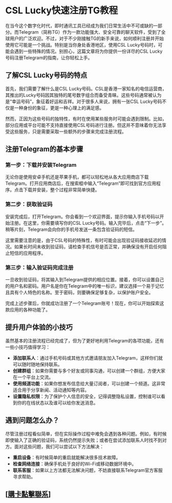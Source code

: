 # CSL Lucky快速注册TG教程

在当今这个数字化时代，即时通讯工具已经成为我们日常生活中不可或缺的一部分。而Telegram（简称TG）作为一款功能强大、安全可靠的聊天软件，受到了全球用户的广泛欢迎。不过，对于不少刚接触TG的新手来说，如何顺利注册并开始使用它可能是一个挑战。特别是当你身处香港地区，使用CSL Lucky号码时，可能会遇到一些特殊的情况。别担心，这篇文章将为你提供一份详尽的CSL Lucky号码注册Telegram的指南，让你轻松上手。

## 了解CSL Lucky号码的特点

首先，我们需要了解什么是CSL Lucky号码。CSL是香港一家知名的电信运营商，其推出的Lucky号码因其独特的尾号数字组合而备受青睐。这些号码通常被认为是“幸运号码”，象征着好运和吉祥。对于很多人来说，拥有一张CSL Lucky号码不仅是一种身份的象征，更是一种心理上的满足感。

然而，正因为这些号码的独特性，有时在使用某些服务时可能会遇到限制。比如，部分应用或平台可能不支持直接使用CSL号码进行注册。但这并不意味着你无法享受这些服务，只是需要采取一些额外的步骤来完成注册流程。

## 注册Telegram的基本步骤

### 第一步：下载并安装Telegram

无论你是使用安卓手机还是苹果手机，都可以轻松地从各大应用商店下载Telegram。打开应用商店后，在搜索框中输入“Telegram”即可找到官方应用程序。点击下载并安装，整个过程非常简单快捷。

### 第二步：获取验证码

安装完成后，打开Telegram。你会看到一个欢迎界面，提示你输入手机号码以开始注册。在这里，你需要填写你的CSL Lucky号码。输入完毕后，点击“下一步”。稍等片刻，Telegram会向你的手机号发送一条包含验证码的短信。

这里需要注意的是，由于CSL号码的特殊性，有时可能会出现验证码接收延迟的情况。如果长时间未收到验证码，请检查手机信号是否正常，并确保没有开启任何阻止短信的应用程序。

### 第三步：输入验证码完成注册

一旦收到验证码，将其输入到Telegram提供的相应位置。接着，你可以设置自己的用户名和密码。用户名是你在Telegram中的唯一标识，建议选择一个易于记忆且具有个人特色的名称。至于密码，则要确保足够复杂，以保护账户安全。

完成上述步骤后，你就成功注册了一个Telegram账号！现在，你可以开始探索这款应用的各种功能了。

## 提升用户体验的小技巧

虽然基本的注册流程已经完成了，但为了更好地利用Telegram的各项功能，还有一些小技巧值得学习：

- **添加联系人**：通过手机号码或其他方式邀请朋友加入Telegram，这样你们就可以随时随地保持联系。
- **创建群组**：如果你需要与多个好友或同事沟通，可以创建一个群组，方便大家在一个平台上交流。
- **使用频道功能**：如果你想发布信息给大量订阅者，可以创建一个频道。这非常适合用于分享新闻、活动通知等内容。
- **设置隐私权限**：为了保护个人信息的安全，记得调整隐私设置，控制谁可以看到你的在线状态以及谁可以给你发送消息。

## 遇到问题怎么办？

尽管注册过程看似简单，但在实际操作过程中难免会遇到各种问题。例如，有时候即使输入了正确的验证码，系统仍然提示失败；或者在尝试添加联系人时找不到对方。面对这些问题，我们可以尝试以下方法解决：

- **重启设备**：有时候简单的重启就能解决很多技术故障。
- **检查网络连接**：确保手机处于良好的Wi-Fi或移动数据环境中。
- **联系客服**：如果以上方法都无法解决问题，不妨直接联系Telegram官方客服寻求帮助。

## [[購卡點擊聯系](https://t.me/s/esim1088)]